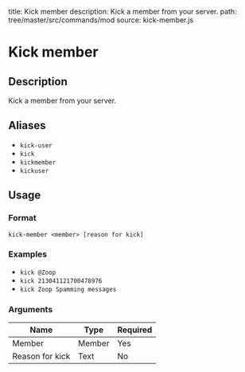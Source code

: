 title: Kick member
description: Kick a member from your server.
path: tree/master/src/commands/mod
source: kick-member.js

# Kick member

## Description

Kick a member from your server.

## Aliases

* `kick-user`
* `kick`
* `kickmember`
* `kickuser`

## Usage

### Format

`kick-member <member> [reason for kick]`

### Examples

* `kick @Zoop`
* `kick 213041121700478976`
* `kick Zoop Spamming messages`

### Arguments

| Name            | Type   | Required |
|-----------------|--------|----------|
| Member          | Member | Yes      |
| Reason for kick | Text   | No       |
